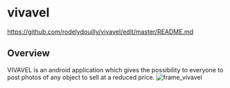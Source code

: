 # vivavel
https://github.com/rodelydouilly/vivavel/edit/master/README.md
## Overview
 VIVAVEL is an android application which gives the possibility to everyone to post photos of any object to sell at a reduced price.
![frame_vivavel](https://user-images.githubusercontent.com/28581147/35128685-c131482c-fc6c-11e7-9ca1-0e29f6fb2f29.png)
